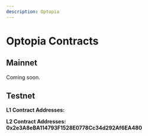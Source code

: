 ```yaml
---
description: Optopia
---
```


# Optopia Contracts

## **Mainnet**

Coming soon.

## **Testnet**

**L1 Contract Addresses:**

**L2 Contract Addresses: 0x2e3A8eBA114793F1528E0778Cc34d292Af6EA480**

